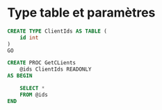 # Type table et paramètres

```sql  
CREATE TYPE ClientIds AS TABLE (
    id int
)
GO

CREATE PROC GetCLients 
    @ids ClientIds READONLY
AS BEGIN 

    SELECT *
    FROM @ids
END
```